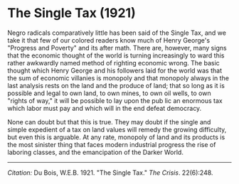 <!--
title:   The Single Tax
author:  Du Bois, W.E.B.
journal: The Crisis
year:    1921
volume:  22
issue:   6
pages:   248
-->
# The Single Tax (1921)

Negro radicals com­paratively little has been said of the Single Tax, and we take it that few of our colored readers know much of Henry George's "Progress and Poverty" and its after­ math. There are, however, many signs that the economic thought of the world is turning increasingly to­ ward this rather awkwardly named method of righting economic wrong. The basic thought which Henry George and his followers laid for the world was that the sum of economic villanies is monopoly and that monop­oly always in the last analysis rests on the land and the produce of land; that so long as it is possible and legal to own land, to own mines, to own oil wells, to own "rights of way," it will be possible to lay upon the pub­ lic an enormous tax which labor must pay and which will in the end defeat democracy.

None can doubt but that this is true. They may doubt if the single and simple expedient of a tax on land values will remedy the growing difficulty, but even this is arguable. At any rate, monopoly of land and its products is the most sinister thing that faces modern industrial progress the rise of laboring classes, and the emancipation of the Darker World.

_________________
*Citation:* Du Bois, W.E.B. 1921. "The Single Tax." *The Crisis*. 22(6):248.